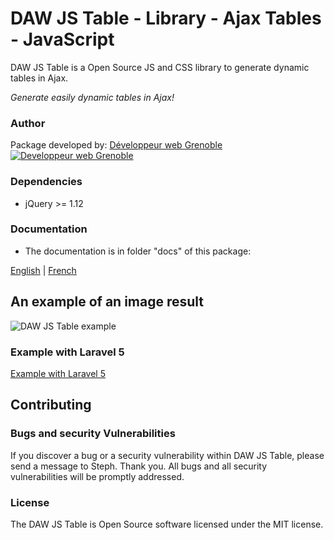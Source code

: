 # DAW JS Table - Library - Ajax Tables - JavaScript

DAW JS Table is a Open Source JS and CSS library to generate dynamic tables in Ajax.

*Generate easily dynamic tables in Ajax!*




### Author

Package developed by:
[Développeur web Grenoble](https://www.devandweb.fr)
[![Developpeur web Grenoble](https://www.devandweb.fr/medias/website/developpeur-web.png)](https://www.devandweb.fr)




### Dependencies

* jQuery >= 1.12




### Documentation

* The documentation is in folder "docs" of this package:

[English](https://github.com/stephweb/daw-js-table/blob/master/docs/en/doc.md)
|
[French](https://github.com/stephweb/daw-js-table/blob/master/docs/en/doc.md)






## An example of an image result

![DAW JS Table example](https://www.devandweb.fr/medias/upload/package/daw-js-table-example.png)






### Example with Laravel 5

[Example with Laravel 5](https://github.com/stephweb/daw-js-table-with-laravel5-framework)






## Contributing

### Bugs and security Vulnerabilities

If you discover a bug or a security vulnerability within DAW JS Table, please send a message to Steph. Thank you.
All bugs and all security vulnerabilities will be promptly addressed.




### License

The DAW JS Table is Open Source software licensed under the MIT license.